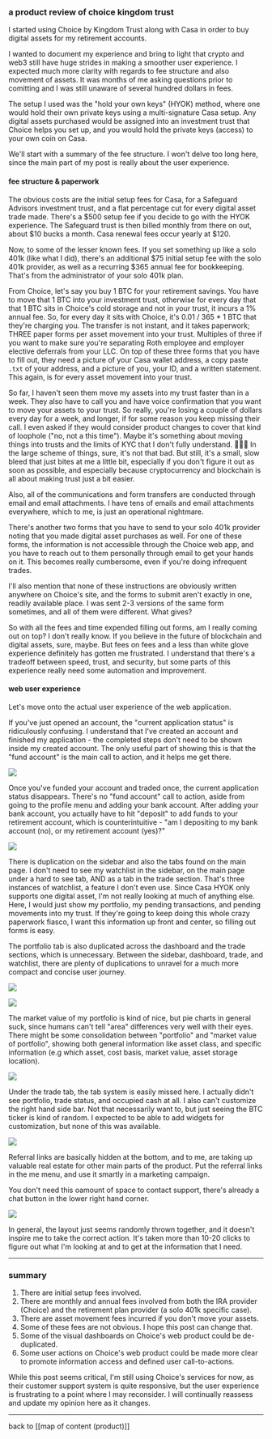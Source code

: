 ### a product review of choice kingdom trust

I started using Choice by Kingdom Trust along with Casa in order to buy digital assets for my retirement accounts.

I wanted to document my experience and bring to light that crypto and web3 still have huge strides in making a smoother user experience. I expected much more clarity with regards to fee structure and also movement of assets. It was months of me asking questions prior to comitting and I was still unaware of several hundred dollars in fees.

The setup I used was the "hold your own keys" (HYOK) method, where one would hold their own private keys using a multi-signature Casa setup. Any digital assets purchased would be assigned into an investment trust that Choice helps you set up, and you would hold the private keys (access) to your own coin on Casa.

We'll start with a summary of the fee structure. I won't delve too long here, since the main part of my post is really about the user experience.

#### fee structure & paperwork

The obvious costs are the initial setup fees for Casa, for a Safeguard Advisors investment trust, and a flat percentage cut for every digital asset trade made. There's a $500 setup fee if you decide to go with the HYOK experience. The Safeguard trust is then billed monthly from there on out, about $10 bucks a month. Casa renewal fees occur yearly at $120.

Now, to some of the lesser known fees. If you set something up like a solo 401k (like what I did), there's an additional $75 initial setup fee with the solo 401k provider, as well as a recurring $365 annual fee for bookkeeping. That's from the administrator of your solo 401k plan.

From Choice, let's say you buy 1 BTC for your retirement savings. You have to move that 1 BTC into your investment trust, otherwise for every day that that 1 BTC sits in Choice's cold storage and not in your trust, it incurs a 1% annual fee. So, for every day it sits with Choice, it's 0.01 / 365 * 1 BTC that they're charging you. The transfer is not instant, and it takes paperwork; THREE paper forms per asset movement into your trust. Multiples of three if you want to make sure you're separating Roth employee and employer elective deferrals from your LLC. On top of these three forms that you have to fill out, they need a picture of your Casa wallet address, a copy paste `.txt` of your address, and a picture of you, your ID, and a written statement. This again, is for every asset movement into your trust.

So far, I haven't seen them move my assets into my trust faster than in a week. They also have to call you and have voice confirmation that you want to move your assets to your trust. So really, you're losing a couple of dollars every day for a week, and longer, if for some reason you keep missing their call. I even asked if they would consider product changes to cover that kind of loophole ("no, not a this time"). Maybe it's something about moving things into trusts and the limits of KYC that I don't fully understand. 🤷🏻‍♀️  In the large scheme of things, sure, it's not that bad. But still, it's a small, slow bleed that just bites at me a little bit, especially if you don't figure it out as soon as possible, and especially because cryptocurrency and blockchain is all about making trust just a bit easier.

Also, all of the communications and form transfers are conducted through email and email attachments. I have tens of emails and email attachments everywhere, which to me, is just an operational nightmare.

There's another two forms that you have to send to your solo 401k provider noting that you made digital asset purchases as well. For one of these forms, the information is not accessible through the Choice web app, and you have to reach out to them personally through email to get your hands on it. This becomes really cumbersome, even if you're doing infrequent trades.

I'll also mention that none of these instructions are obviously written anywhere on Choice's site, and the forms to submit aren't exactly in one, readily available place. I was sent 2-3 versions of the same form sometimes, and all of them were different. What gives?

So with all the fees and time expended filling out forms, am I really coming out on top? I don't really know. If you believe in the future of blockchain and digital assets, sure, maybe. But fees on fees and a less than white glove experience definitely has gotten me frustrated. I understand that there's a tradeoff between speed, trust, and security, but some parts of this experience really need some automation and improvement.

#### web user experience

Let's move onto the actual user experience of the web application.

If you've just opened an account, the "current application status" is ridiculously confusing. I understand that I've created an account and finished my application - the completed steps don't need to be shown inside my created account. The only useful part of showing this is that the "fund account" is the main call to action, and it helps me get there.

![](choice-1.png)

Once you've funded your account and traded once, the current application status disappears. There's no "fund account" call to action, aside from going to the profile menu and adding your bank account. After adding your bank account, you actually have to hit "deposit" to add funds to your retirement account, which is counterintuitive - "am I depositing to my bank account (no), or my retirement account (yes)?"

![](choice-2.png)

There is duplication on the sidebar and also the tabs found on the main page. I don't need to see my watchlist in the sidebar, on the main page under a hard to see tab, AND as a tab in the trade section. That's three instances of watchlist, a feature I don't even use. Since Casa HYOK only supports one digital asset, I'm not really looking at much of anything else. Here, I would just show my portfolio, my pending transactions, and pending movements into my trust. If they're going to keep doing this whole crazy paperwork fiasco, I want this information up front and center, so filling out forms is easy.

The portfolio tab is also duplicated across the dashboard and the trade sections, which is unnecessary. Between the sidebar, dashboard, trade, and watchlist, there are plenty of duplications to unravel for a much more compact and concise user journey.

![](choice-3.png)

![](choice-4.png)

The market value of my portfolio is kind of nice, but pie charts in general suck, since humans can't tell "area" differences very well with their eyes. There might be some consolidation between "portfolio" and "market value of portfolio", showing both general information like asset class, and specific information (e.g which asset, cost basis, market value, asset storage location).

![](choice-5.png)

Under the trade tab, the tab system is easily missed here. I actually didn't see portfolio, trade status, and occupied cash at all. I also can't customize the right hand side bar. Not that necessarily want to, but just seeing the BTC ticker is kind of random. I expected to be able to add widgets for customization, but none of this was available.

![](choice-6.png)

Referral links are basically hidden at the bottom, and to me, are taking up valuable real estate for other main parts of the product. Put the referral links in the me menu, and use it smartly in a marketing campaign.

You don't need this oamount of space to contact support, there's already a chat button in the lower right hand corner.

![](choice-7.png)

In general, the layout just seems randomly thrown together, and it doesn't inspire me to take the correct action. It's taken more than 10-20 clicks to figure out what I'm looking at and to get at the information that I need.

---

### summary
1. There are initial setup fees involved.
2. There are monthly and annual fees involved from both the IRA provider (Choice) and the retirement plan provider (a solo 401k specific case).
3. There are asset movement fees incurred if you don't move your assets.
4. Some of these fees are not obvious. I hope this post can change that.
5. Some of the visual dashboards on Choice's web product could be de-duplicated.
6. Some user actions on Choice's web product could be made more clear to promote information access and defined user call-to-actions.

While this post seems critical, I'm still using Choice's services for now, as their customer support system is quite responsive, but the user experience is frustrating to a point where I may reconsider. I will continually reassess and update my opinion here as it changes.

---

back to [[map of content (product)]]